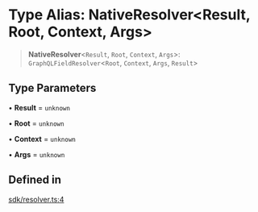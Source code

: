 # Type Alias: NativeResolver\<Result, Root, Context, Args\>

> **NativeResolver**\<`Result`, `Root`, `Context`, `Args`\>: `GraphQLFieldResolver`\<`Root`, `Context`, `Args`, `Result`\>

## Type Parameters

• **Result** = `unknown`

• **Root** = `unknown`

• **Context** = `unknown`

• **Args** = `unknown`

## Defined in

[sdk/resolver.ts:4](https://github.com/andreisergiu98/baeta/blob/4c16a2c8fa14b6d48e42b6a2c2893542bd64b987/packages/core/sdk/resolver.ts#L4)
